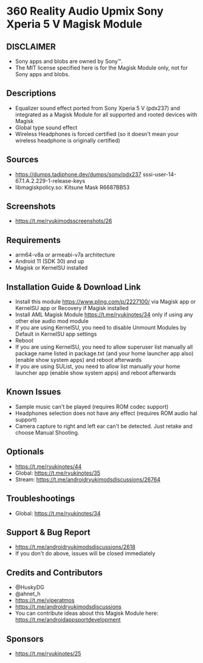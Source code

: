 # 360 Reality Audio Upmix Sony Xperia 5 V Magisk Module

## DISCLAIMER
- Sony apps and blobs are owned by Sony™.
- The MIT license specified here is for the Magisk Module only, not for Sony apps and blobs.

## Descriptions
- Equalizer sound effect ported from Sony Xperia 5 V (pdx237) and integrated as a Magisk Module for all supported and rooted devices with Magisk
- Global type sound effect
- Wireless Headphones is forced certified (so it doesn't mean your wireless headphone is originally certified)

## Sources
- https://dumps.tadiphone.dev/dumps/sony/pdx237 sssi-user-14-67.1.A.2.229-1-release-keys
- libmagiskpolicy.so: Kitsune Mask R6687BB53

## Screenshots
- https://t.me/ryukimodsscreenshots/26

## Requirements
- arm64-v8a or armeabi-v7a architecture
- Android 11 (SDK 30) and up
- Magisk or KernelSU installed

## Installation Guide & Download Link
- Install this module https://www.pling.com/p/2227100/ via Magisk app or KernelSU app or Recovery if Magisk installed
- Install AML Magisk Module https://t.me/ryukinotes/34 only if using any other else audio mod module
- If you are using KernelSU, you need to disable Unmount Modules by Default in KernelSU app settings
- Reboot
- If you are using KernelSU, you need to allow superuser list manually all package name listed in package.txt (and your home launcher app also) (enable show system apps) and reboot afterwards
- If you are using SUList, you need to allow list manually your home launcher app (enable show system apps) and reboot afterwards

## Known Issues
- Sample music can't be played (requires ROM codec support)
- Headphones selection does not have any effect (requires ROM audio hal support)
- Camera capture to right and left ear can't be detected. Just retake and choose Manual Shooting.

## Optionals
- https://t.me/ryukinotes/44
- Global: https://t.me/ryukinotes/35
- Stream: https://t.me/androidryukimodsdiscussions/26764

## Troubleshootings
- Global: https://t.me/ryukinotes/34

## Support & Bug Report
- https://t.me/androidryukimodsdiscussions/2618
- If you don't do above, issues will be closed immediately

## Credits and Contributors
- @HuskyDG
- @ahnet_h
- https://t.me/viperatmos
- https://t.me/androidryukimodsdiscussions
- You can contribute ideas about this Magisk Module here: https://t.me/androidappsportdevelopment

## Sponsors
- https://t.me/ryukinotes/25


